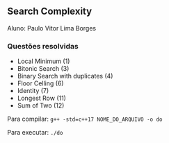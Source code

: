 ## Search Complexity

Aluno: Paulo Vitor Lima Borges

### Questões resolvidas
- Local Minimum (1)
- Bitonic Search (3)
- Binary Search with duplicates (4)
- Floor Celling (6)
- Identity (7)
- Longest Row (11)
- Sum of Two (12)

Para compilar: `g++ -std=c++17 NOME_DO_ARQUIVO -o do`

Para executar: `./do`